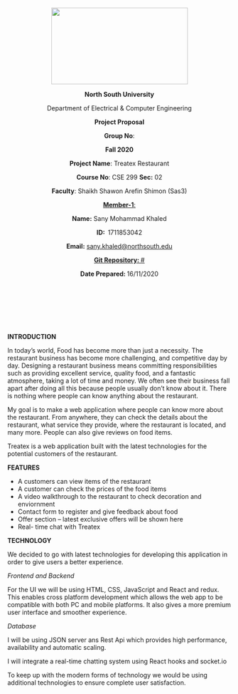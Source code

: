 <p style="text-align: center;">&nbsp;</p>
<p style="text-align: center;">&nbsp;</p>
<p align="center"><strong><img src="https://media.dhakatribune.com/uploads/2016/11/nsulogo.jpg" alt="" width="307" height="172" /></strong></p>
<p align="center"><strong>North South University</strong></p>
<p align="center">Department of Electrical &amp; Computer Engineering</p>
<p align="center"><strong>Project Proposal</strong></p>
<p align="center"><strong>Group No</strong>: </p>
<p align="center"><strong>Fall 2020</strong></p>
<p align="center"><strong>Project Name</strong>: Treatex Restaurant</p>
<p align="center"><strong>Course No</strong>: CSE 299 <strong>Sec</strong><strong>:</strong> 02</p>
<p align="center"><strong>Faculty</strong>: Shaikh Shawon Arefin Shimon (Sas3)</p>
<p align="center"><strong><u>Member-1</u></strong><u>:</u></p>
<p align="center"><strong>Name</strong><strong>:</strong> Sany Mohammad Khaled</p>
<p align="center"><strong>ID</strong><strong>:&nbsp; </strong>1711853042</p>
<p align="center"><strong>Email</strong><strong>:</strong> <a href="mailto:sany.khaled@northsouth.edu">sany.khaled@northsouth.edu</p>
<p align="center"><strong>Git Repository</strong><strong>: </strong><a href="">#</a></p>
<p align="center"><strong>Date Prepared</strong><strong>: </strong>16/11/2020</p>
<p><strong>&nbsp;</strong></p>
<p><strong>&nbsp;</strong></p> </br> </br>
<p><strong>INTRODUCTION</strong></p>
<p>In today’s world, Food has become more than just a necessity. The restaurant business has become more challenging, and competitive day by day.  Designing a restaurant business means committing responsibilities such as providing excellent service, quality food, and a fantastic atmosphere, taking a lot of time and money. We often see their business fall apart after doing all this because people usually don’t know about it. There is nothing where people can know anything about the restaurant. </p>
  <p> My goal is to make a web application where people can know more about the restaurant. From anywhere, they can check the details about the restaurant, what service they provide, where the restaurant is located, and many more. People can also give reviews on food items. </p>
<p> Treatex is a web application built with the latest technologies for the potential customers of the restaurant.
</p>
<p><strong>FEATURES</strong></p>
<ul>
<li>A customers can view items of the restaurant </li>
<li>A customer can check the prices of the food items</li>
<li>A video walkthrough to the restaurant to check decoration and enviornment</li>
<li>Contact form to register and give feedback about food</li>
<li>Offer section &ndash; latest exclusive offers will be shown here</li>
<li>Real- time chat with Treatex</li>
</ul>
<p><strong>TECHNOLOGY</strong></p>
<p>We decided to go with latest technologies for developing this application in order to give users a better experience.</p>
<p><em>Frontend and Backend</em></p>
<p>For the UI we will be using HTML, CSS, JavaScript and React and redux. This enables cross platform development which allows the web app to be compatible with both PC and mobile platforms. It also gives a more premium user interface and smoother experience.</p>
<p><em>Database</em></p>
<p>I will be using JSON server ans Rest Api which provides high performance, availability and automatic scaling. </p>
<p>I will integrate a real-time chatting system using React hooks and socket.io </p>
<p>To keep up with the modern forms of technology we would be using additional technologies to ensure complete user satisfaction. </p>
<p>&nbsp;</p>
